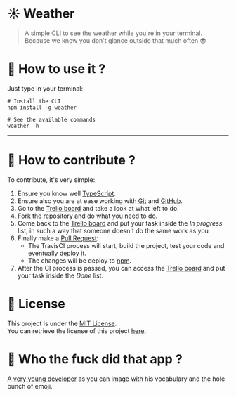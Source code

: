 # :sunny: Weather
> A simple CLI to see the weather while you're in your terminal.  
> Because we know you don't glance outside that much often :sunglasses:

# :rocket: How to use it ?
Just type in your terminal: 
```shell
# Install the CLI
npm install -g weather

# See the available commands
weather -h
```
---
# :muscle: How to contribute ?
To contribute, it's very simple:
1. Ensure you know well [TypeScript](https://www.typescriptlang.org/).
1. Ensure also you are at ease working with [Git](https://git-scm.com/) and [GitHub](https://github.com).
1. Go to the [Trello board][trello] and take a look at what left to do.
1. Fork the [repository] and do what you need to do.
1. Come back to the [Trello board][trello] and put your task inside the *In progress* list, in such a way that someone doesn't do the same work as you
1. Finally make a [Pull Request](https://help.github.com/articles/about-pull-requests/):
   * The TravisCI process will start, build the project, test your code and eventually deploy it.
   * The changes will be deploy to [npm](https://npmjs.com).
1. After the CI process is passed, you can access the [Trello board][trello] and put your task inside the *Done* list.

# :wolf: License
This project is under the [MIT License](https://en.wikipedia.org/wiki/MIT_License).  
You can retrieve the license of this project [here](LICENSE).

# :metal: Who the fuck did that app ? 
A [very young developer][profil] as you can image with his vocabulary and the hole bunch of emoji.

[profil]: https://github.com/yanishoss
[repository]: https://github.com/yanishoss/weather
[trello]: https://trello.com/b/JleRVvFn/weather

